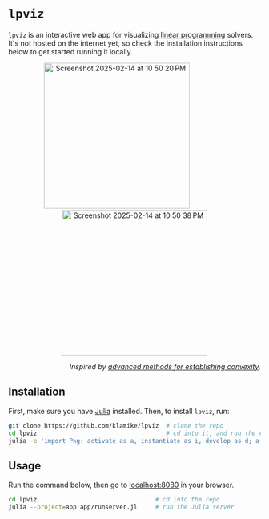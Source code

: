 # `lpviz`
`lpviz` is an interactive web app for visualizing [linear programming](https://youtu.be/kV1ru-Inzl4?si=KgasYrhSbqa_6Orh&t=3153) solvers. It's not hosted on the internet yet, so check the installation instructions below to get started running it locally.


<p align="center">
  <img width="291" alt="Screenshot 2025-02-14 at 10 50 20 PM" src="https://github.com/user-attachments/assets/8039ae4d-09f5-49f9-96fa-a52e1d62b9af" />
    &nbsp;&nbsp;&nbsp;&nbsp;&nbsp;  &nbsp;&nbsp;&nbsp;&nbsp;&nbsp;  &nbsp;&nbsp;&nbsp;&nbsp;&nbsp;
  <img width="290" alt="Screenshot 2025-02-14 at 10 50 38 PM" src="https://github.com/user-attachments/assets/9b545634-9cc6-488e-82b4-6ce46b8294ff" />

  <br>
</p>


<p align="right"><i>Inspired by <a href="https://www.youtube.com/watch?v=ijD2KSXWDyo">advanced methods for establishing convexity</a>.</i></p>


## Installation

First, make sure you have [Julia](https://julialang.org/) installed.
Then, to install `lpviz`, run:

```sh
git clone https://github.com/klamike/lpviz  # clone the repo
cd lpviz                                    # cd into it, and run the command below to install dependencies
julia -e 'import Pkg: activate as a, instantiate as i, develop as d; a("."); i(); a("app"); i(); d(path=".");'
```


## Usage

Run the command below, then go to [localhost:8080](http://localhost:8080) in your browser.
```sh
cd lpviz                                 # cd into the repo
julia --project=app app/runserver.jl     # run the Julia server
```
